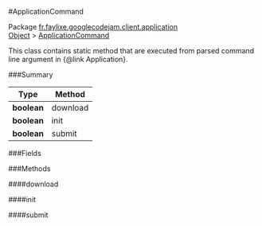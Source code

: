 #ApplicationCommand

Package [fr.faylixe.googlecodejam.client.application](https://github.com/Faylixe/googlecodejam-client/blob/master/fr/faylixe/googlecodejam/client/application)<br>
[Object]() > [ApplicationCommand](https://github.com/Faylixe/googlecodejam-client/blob/master/javadoc/fr/faylixe/googlecodejam/client/application/ApplicationCommand.md)

<p>This class contains static method that are
 executed from parsed command line argument in
 {@link Application}.</p>

###Summary


| Type | Method |
| --- | --- |
| **boolean** | download |
| **boolean** | init |
| **boolean** | submit |

###Fields


###Methods

####download


####init


####submit


